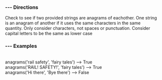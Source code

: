 ### --- Directions

Check to see if two provided strings are anagrams of eachother.
One string is an anagram of another if it uses the same characters
in the same quantity. Only consider characters, not spaces
or punctuation. Consider capital letters to be the same as lower case

### --- Examples

<br/> anagrams('rail safety', 'fairy tales') --> True
<br/> anagrams('RAIL! SAFETY!', 'fairy tales') --> True
<br/> anagrams('Hi there', 'Bye there') --> False
